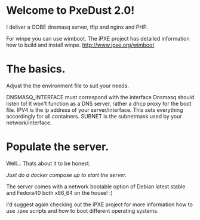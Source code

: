 # Welcome to PxeDust 2.0!

I deliver a OOBE dnsmasq server, tftp and nginx and PHP.

For winpe you can use wimboot. The iPXE project has detailed information how to build and install winpe.
http://www.ipxe.org/wimboot

# The basics.
Adjust the the environment file to suit your needs.

DNSMASQ_INTERFACE must correspond with the interface Dnsmasq should listen to! It won't function as a DNS server, rather a dhcp proxy for the boot file.
IPV4 is the ip address of your server/interface. This sets everything accordingly for all containers.
SUBNET is the subnetmask used by your network/interface.

# Populate the server.
Well... Thats about it to be honest.

*Just do a docker compose up to start the server.*

The server comes with a network bootable option of Debian latest stable and Fedora40 both x86_64 on the house! :)

I'd suggest again checking out the iPXE project for more information how to use .ipxe scripts and how to boot different operating systems.
